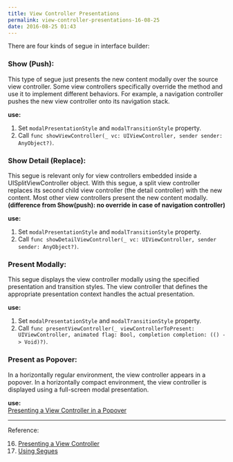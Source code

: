 ```yaml
---
title: View Controller Presentations
permalink: view-controller-presentations-16-08-25
date: 2016-08-25 01:43
---
```



There are four kinds of segue in interface builder:

### **Show (Push):**

This type of segue just presents the new content modally over the source view controller. Some view controllers specifically override the method and use it to implement different behaviors. For example, a navigation controller pushes the new view controller onto its navigation stack.

**use:**  
1. Set `modalPresentationStyle` and `modalTransitionStyle` property.
1. Call `func showViewController(_ vc: UIViewController, sender sender: AnyObject?)`.

### **Show Detail (Replace):**
This segue is relevant only for view controllers embedded inside a UISplitViewController object. With this segue, a split view controller replaces its second child view controller (the detail controller) with the new content. Most other view controllers present the new content modally.   
**(difference from Show(push): no override in case of navigation controller)**

**use:**  
1. Set `modalPresentationStyle` and `modalTransitionStyle` property.
1. Call `func showDetailViewController(_ vc: UIViewController, sender sender: AnyObject?)`.

### **Present Modally:**

This segue displays the view controller modally using the specified presentation and transition styles. The view controller that defines the appropriate presentation context handles the actual presentation.

**use:**  
1. Set `modalPresentationStyle` and `modalTransitionStyle` property.
1. Call `func presentViewController(_ viewControllerToPresent: UIViewController, animated flag: Bool, completion completion: (() -> Void)?)`.

### **Present as Popover:**

In a horizontally regular environment, the view controller appears in a popover. In a horizontally compact environment, the view controller is displayed using a full-screen modal presentation.

**use:**  
[Presenting a View Controller in a Popover](https://developer.apple.com/library/ios/featuredarticles/ViewControllerPGforiPhoneOS/PresentingaViewController.html#//apple_ref/doc/uid/TP40007457-CH14-SW13)

- - - - - -

Reference:

16. [Presenting a View Controller](https://developer.apple.com/library/ios/featuredarticles/ViewControllerPGforiPhoneOS/PresentingaViewController.html#//apple_ref/doc/uid/TP40007457-CH14-SW1)
17. [Using Segues](https://developer.apple.com/library/ios/featuredarticles/ViewControllerPGforiPhoneOS/UsingSegues.html#//apple_ref/doc/uid/TP40007457-CH15-SW1)


